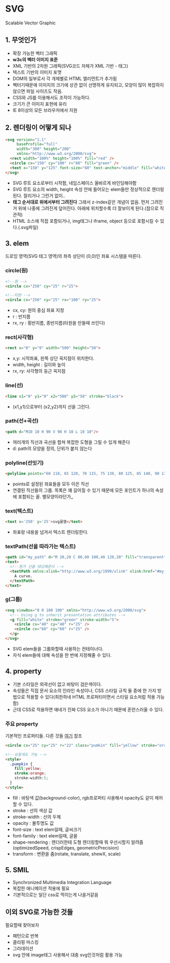 # SVG

Scalable Vector Graphic

## 1. 무엇인가

- 확장 가능한 벡터 그래픽
- **w3c의 벡터 이미지 표준**
- XML 기반의 2차원 그래픽(SVG코드 자체가 XML 기반 - 태그)
- 텍스트 기반의 이미지 포맷
- DOM의 일부로서 각 개체별로 HTML 엘리먼트가 추가됨
- 벡터기때문에 이미지의 크기에 상관 없이 선명하게 유지되고, 모양이 많이 복잡하지 않으면 파일 사이즈도 작음.
- CSS와 JS를 이용해서도 조작이 가능하다.
- 크기가 큰 이미지 표현에 유리
- IE 8이상의 모든 브라우저에서 지원

## 2. 렌더링이 어떻게 되나 

```html
<svg version="1.1"
     baseProfile="full"
     width="300" height="200"
     xmlns="http://www.w3.org/2000/svg">
  <rect width="100%" height="100%" fill="red" />
  <circle cx="150" cy="100" r="80" fill="green" />
  <text x="150" y="125" font-size="60" text-anchor="middle" fill="white">SVG</text>
</svg>
```

- SVG 루트 요소로부터 시작함, 네임스페이스 올바르게 바인딩해야함
- SVG 루트 요소의 width, height 속성 안에 들어오는 elem들만 정상적으로 렌더링된다. 잘리거나 그런거 없이..
- **태그 순서대로 위에서부터 그려진다** 그래서 z-index같은 개념이 없음. 먼저 그려진거 위에 나중에 그려진게 덮어진다. 아래에 위치할수록 더 잘보이게 된다.(참으로 직관적)
- HTML 소스에 직접 포함되거나, img태그나 iframe, object 등으로 포함시킬 수 있다.(.svg파일)

## 3. elem

드로잉 영역(SVG 태그 영역)의 좌측 상단이 (0,0)인 좌표 시스템을 따른다.

### circle(원)

```html
<!--원 -->
<circle cx="250" cy="25" r="25">

<!--타원 -->
<circle cx="250" cy="25" rx="100" ry="25">
```

- cx, cy: 원의 중심 좌표 지정
- r : 반지름
- rx, ry : 횡반지름, 종반지름(타원을 만들때 쓰인다)

### rect(사각형)

```html
<rect x="0" y="0" width="500" height="50">
```

- x,y: 시작좌표, 왼쪽 상단 꼭지점이 위치한다.
- width, height : 길이와 높이
- rx, ry: 사각형의 둥근 꼭지점

### line(선)

```html
<line x1="0" y1="0" x2="500" y2="50" stroke="black">
```

- (x1,y1)으로부터 (x2,y2)까지 선을 그린다.

### path(선+곡선)

```html
<path d="M10 10 H 90 V 90 H 10 L 10 10"/>
```

- 여러개의 직선과 곡선을 합쳐 복잡한 도형을 그릴 수 있게 해준다
- d: path의 모양을 정의, 단위가 붙지 않는다

### polyline(선잇기)

```html
<polyline points="60 110, 65 120, 70 115, 75 130, 80 125, 85 140, 90 135, 95 150, 100 145"/>
```

- points로 설정된 좌표들을 모두 이은 직선
- 연결된 직선들의 그룹. 목록은 꽤 길어질 수 있기 때문에 모든 포인트가 하나의 속성에 포함되는 꼴. 별모양이라던가,,

### text(텍스트)

```html
<text x='250' y='25'>svg꿀잼</text>
```

- 좌표랑 내용을 넘겨서 텍스트 렌더링한다.

### textPath(선을 따라가는 텍스트)

```html
<path id="my_path" d="M 20,20 C 80,60 100,40 120,20" fill="transparent" />
<text>
  <!--뭔가 선을 태깅해준다 -->
  <textPath xmlns:xlink="http://www.w3.org/1999/xlink" xlink:href="#my_path">
    A curve.
  </textPath>
</text>
```

### g(그룹)

```html
<svg viewBox="0 0 100 100" xmlns="http://www.w3.org/2000/svg">
  <!-- Using g to inherit presentation attributes -->
  <g fill="white" stroke="green" stroke-width="5">
    <circle cx="40" cy="40" r="25" />
    <circle cx="60" cy="60" r="25" />
  </g>
</svg>
```

- SVG elem들을 그룹화할때 사용하는 컨테이너다.
- 자식 elem들에 대해 속성을 한 번에 지정해줄 수 있다.

## 4. property

- 기본 스타일은 외곽선이 없고 바탕이 검은색이다.
- 속성들은 직접 문서 요소의 인라인 속성이나, CSS 스타일 규칙 둘 중에 한 가지 방법으로 적용할 수 있다(희한하네 HTML 프로퍼티이면서 스타일 요소처럼 적용 가능함)
- 근데 CSS로 적용하면 얘네가 진짜 CSS 요소가 아니기 때문에 혼란스러울 수 있다. 

### 주요 property

기본적인 프로퍼티들. 다른 것들 [여기](https://developer.mozilla.org/en-US/docs/Web/SVG/ATTRIBUTE) 참조

```html
<circle cx="25" cy="25" r="22" class="pumkin" fill="yellow" stroke="orange" stroke-width="5"/>

<!--요렇게도 가능 -->
<style>
  .pumpkin {
    fill:yellow;
    stroke:orange;
    stroke-width:5;
  }
</style>
```

- fill : 바탕색 값(background-color), rgb프로퍼티 사용해서 opacity도 같이 제어할 수 있다.
- stroke : 선의 색상 값
- stroke-width : 선의 두께
- opacity : 불투명도 값
- font-size : text elem일때, 글씨크기
- font-family : text elem일때, 글꼴
- shape-rendering : 렌더러한테 도형 렌더링할때 뭐 우선시할지 알려줌(optimizedSpeed, crispEdges, geometricPrecision)
- transform : 변환을 줌(rotate, translate, shewX, scale)

## 5. SMIL

- Synchronized Multimedia Integration Language
- 복잡한 애니메이션 적용에 필요
- 기본적으로는 일단 css로 먹이는게 나을거같음

## 이외 SVG로 가능한 것들

필요할때 찾아보자

- 패턴으로 반복
- 클리핑 마스킹
- 그라데이션
- svg 안에 image태그 사용해서 대충 svg인것처럼 활용 가능